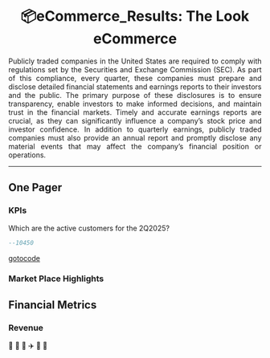 <h1 align="center">📦eCommerce_Results: The Look eCommerce  </h1>
<div align="justify">
Publicly traded companies in the United States are required to comply with regulations set by the Securities and Exchange Commission (SEC). As part of this compliance, every quarter, these companies must prepare and disclose detailed financial statements and earnings reports to their investors and the public. The primary purpose of these disclosures is to ensure transparency, enable investors to make informed decisions, and maintain trust in the financial markets. Timely and accurate earnings reports are crucial, as they can significantly influence a company’s stock price and investor confidence. In addition to quarterly earnings, publicly traded companies must also provide an annual report and promptly disclose any material events that may affect the company’s financial position or operations.
</div>

***

## One Pager

### KPIs
  Which are the active customers for the 2Q2025?
```sql
--10450
```
[gotocode](https://github.com/tinyazure/The-Look-eCommerce-Earnigs-Report/blob/main/Active_Customers%20(2).ipynb)
### Market Place Highlights

## Financial Metrics

### Revenue
🚚 🛵 🚛 ✈️ 🚢 🏤
